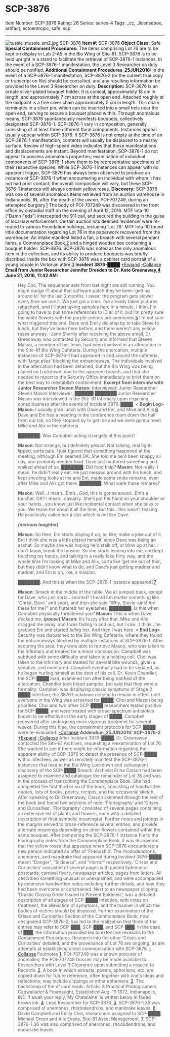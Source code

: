 # SCP-3876
Item Number: SCP-3876
Rating: 26
Series: series-4
Tags: _cc, _licensebox, artifact, ectoentropic, safe, scp

---

![tussie_mussie_sm2.jpg](https://scp-wiki.wdfiles.com/local--files/scp-3876/tussie_mussie_sm2.jpg)
SCP-3876
**Item #:** SCP-3876
**Object Class:** Safe
**Special Containment Procedures:** The items comprising Lot 76 are to be kept on display in Lab 2-A5 in the Bio Wing of Site-81. SCP-3876 is to be held upright in a stand to facilitate the retrieval of SCP-3876-1 instances. In the event of a SCP-3876-1 manifestation, the Level 3 Researcher on duty should be notified.
**Additional Containment Procedures_25JUN2016:** In the event of a SCP-3876-1 manifestation, SCP-3876-2 (or the current true copy or transcript on file) should be consulted, and any resulting information be provided to the Level 3 Researcher on duty.
**Description:** SCP-3876 is an ornate silver-plated bouquet holder. It is conical, approximately 18 cm in length, and approximately 7 cm across at the open end. Attached roughly at the midpoint is a fine silver chain approximately 5 cm in length. This chain terminates in a silver pin, which can be inserted into a small hole near the open end, serving to secure a bouquet placed within.
Through anomalous means, SCP-3876 spontaneously manifests bouquets, collectively designated SCP-3876-1. SCP-3876-1 vary in composition, generally consisting of at least three different floral components. Instances appear usually appear within SCP-3876. If SCP-3876 is not empty at the time of an SCP-3876-1 manifestation, contents will usually be displaced to a nearby surface. Review of high-speed video indicates that these manifestations and displacements are instant.
Beyond manifestation, SCP-3876-1 do not appear to possess anomalous properties; examination of individual components of SCP-3876-1 show them to be representative specimens of their respective species. While SCP-3876-1 instances can appear with no apparent trigger, SCP-3876 has always been observed to produce an instance of SCP-3876-1 when encountering an individual with whom it has not had prior contact; the overall composition will vary, but these SCP-3876-1 instances will always contain yellow roses.
**Discovery:** SCP-3876 was one of several anomalous items retrieved from an auction warehouse in Indianapolis, IN, after the death of the owner, POI-707249, during an attempted burglary.[1](javascript:;) The body of POI-707249 was discovered in the front office by custodial staff on the evening of April 12, 2016. MTF Iota-10 (“Damn Feds”) intercepted the 911 call, and secured the building in the guise of local law enforcement. Certain auction lots deemed ‘evidence’ were re-routed to various Foundation holdings, including ‘Lot 76’.
MTF Iota-10 found little documentation regarding Lot 76 in the paperwork recovered from the warehouse. An intake manifest listed a fan, a broach with several pendant items, a Commonplace Book,[2](javascript:;) and a hinged wooden box containing a bouquet holder: SCP-3876. SCP-3876 was noted as the only anomalous item in the collection, and its ability to produce bouquets was briefly discribed. Inside the box with SCP-3876 was a cabinet card portrait of a young couple in Victorian attire.[3](javascript:;)
**Incident 3876-████**
[+Expand](javascript:;)
[-Collapse](javascript:;)
**Email from Junior Researcher Jennifer Dresden to Dr. Kate Greenaway,[4](javascript:;) June 21, 2016, 11:42 AM:**
> Hey Doc,
> The sequencer sets from last night are still running. You might nudge IT about that software patch they've been 'getting around to' for the last 2 months. I swear the program gets slower every time we use it.
> We just got a oner. I’ve already taken pictures (attached), and I’ll start taking samples here in a minute. I think I'm going to have to pull some references to ID all of it, but I’m pretty sure the white flowers with the purple centers are anemones.[5](javascript:;)
> I’m not sure what triggered this one. Dave and Emily did stop by to take Steve to lunch, but they’ve been here before, and there weren't any yellow roses anyway.
> -Jenn
Shortly after receiving the above email, Dr. Greenaway was contacted by Security and informed that Steven Mason, a member of her team, had been involved in an altercation in the Site-81 Bio Wing Cafeteria. During the altercation, multiple instances of SCP-3876-1 had appeared in and around the cafeteria, with ‘large piles’ blocking the entranceways. The individuals involved in the altercation had been detained, but the Bio Wing was being placed on Lockdown, due to the apparent breach, and that she needed to report to the Security Office immediately to brief them on the best way to reestablish containment.
**Excerpt from interview with Junior Researcher Steven Mason:**
> Interviewed: Junior Researcher Steven Mason
> Interviewer: ██████ ███████
> Junior Researcher Mason was interviewed in the Site-81 Infirmary upon regaining consciousness after the events of Incident 3876-████.
> **< Begin Log>**
> **Mason:** I usually grab lunch with Dave and Em, and Mike and Alix.[6](javascript:;) Dave and Em had a meeting in the conference room down the hall from our lab, so they stopped by to get me and we were gonna meet Mike and Alix in the cafeteria.  
>    
>  **███████:** Was Campbell acting strangely at this point?  
>    
>  **Mason:** Not strange, but definitely _pissed_. Not talking, real tight-lipped, sorta pale. I just figured that something happened at the meeting, although Em seemed OK. She told me he'd been snappy all day, and probably needed food. Dave just muttered something and walked ahead of us.
> **███████:** Did food help?
> **Mason:** Not really. I mean, he didn't really eat. He just messed around with his lunch, and kept shooting looks at me and Em, made some snide remarks, even after Mike and Alix got there.
> **███████:** What were these remarks?  
>    
>  **Mason:** Well…I mean…Em’s…God, this is gonna sound…Em’s a toucher, OK? I mean…casually. She’ll put her hand on your shoulder or your hands…you know just like incidental contact when she talks to you. We tease her about it all the time, but this…this wasn’t teasing. He practically called her a slut-which is _not_ like Dave.  
>    
>  _**(nervous laughter)**_  
>    
>  **Mason:** So then, Em starts playing it up, to, like, make a joke out of it. But I think she was a little pissed herself, since Dave was being an asshat. So maybe she was hoping he'd stalk off, or blow up at her. I don't know, break the tension. So she starts leaning into me, and kept touching my hands, and talking in a really fake flirty way, and the whole time I’m looking at Mike and Alix, sorta like ‘get me out of this’, but they didn’t know what to do, and Dave’s just getting madder and madder, and Em is on, like, a _mission_.  
>    
>  **███████:** And this is when the SCP-3876-1 instance appeared?[7](javascript:;)  
>    
>  **Mason:** Smack in the middle of the table. We all jumped back, except for Dave, who just sorta…snarled? I heard Em mutter something like 'Christ, Dave.' and snort, and then she said “Why, Stevie-kins! Are these for me?” and fluttered her eyelashes.
> **███████:** Is this when Campbell physically threatened you?
> **Mason:** This is when Dave _decked_ me.
> _**(pause)**_
> **Mason:** It’s fuzzy after that. Mike and Alix dragged me away, and I was fading in and out, but I saw…I think…he grabbed Em and started _biting_ her. And then I was here.
> **< End Log>**
Security was dispatched to the Bio Wing Cafeteria, where they found the entranceways blocked by multiple instances of SCP-3876-1. After securing the area, they were able to retrieve Mason, who was taken to the infirmary and treated for a minor concussion. Campbell was subdued with some difficulty and taken to a holding cell. Choi was taken to the infirmary and treated for several bite wounds, given a sedative, and monitored.
Campbell eventually had to be sedated, as he began hurling himself at the door of his cell. Dr. Kevin Chandler, the SCP-████ lead, examined him after being notified of the altercation. Chandler took blood samples, but said that they were a formality: Campbell was displaying classic symptoms of Stage 2 ████ infection; the 3876 Lockdown needed to remain in effect until everyone in the Wing was screened for ████, Choi and Mason being priorities.
Choi and two other SCP-████ researchers tested positive for SCP-████, and were treated with broad-spectrum antibiotics known to be effective in the early stages of ████. Campbell recovered after undergoing more vigorous treatment for several weeks. During this time, the containment protocols for SCP-████ were re-evaluated.
[-Collapse](javascript:;)
**Addendum_25JUN2016: SCP-3876-2**
[+Expand](javascript:;)
[-Collapse](javascript:;)
After Incident 3876-████, Dr. Greenaway contacted the Site-81 Archives, requesting a reexamination of Lot 76. She wanted to see if there might be information regarding the apparent ability of SCP-3876 to detect the presence of SCP-████ within infectees, as well as remotely manifest the SCP-3876-1 instances that lead to the Bio Wing Lockdown and subsequent discovery of the SCP-████ Breach.
Archivist Erina Carson had been assigned to examine and catalogue the remainder of Lot 76 and was in the process of transcribing the Commonplace Book. She had completed the first third or so of the book, consisting of handwritten quotes, lists of books, poetry, recipes, and the occasional sketch. After speaking to Dr. Greenaway, Carson skimmed through the rest of the book and found two sections of note: ‘Floriography’ and ‘Crises and Curiosities’.
‘Floriography’ consisted of several pages containing an extensive list of plants and flowers, each with a detailed description of their symbolic meaning(s). Further notes and jottings in the margins served to cross-reference several entries, and provide alternate meanings depending on other flowers contained within the same bouquet. After comparing the SCP-3876-1 instance file to the Floriography notes from the Commonplace Book, it was discovered that the yellow roses that appeared when SCP-3876 encountered a new person indicated an offer of ‘Friendship’. The rhododendrons, anemones, and mandrake that appeared during Incident 3876-████ meant “Danger”, “Sickness”, and "Horror" respectively.
‘Crises and Curiosities’ consisted of several pages with pasted Ephemera: postcards, carnival flyers, newspaper articles, pages from letters. All described something unusual or unexplained, and were accompanied by extensive handwritten notes including further details, and how they had been overcome or constrained. Next to an newspaper clipping: ‘Drastic Closing Order Issued to Prevent Epidemic’, was a detailed description of all stages of SCP-████ infection, with notes on treatment, the alleviation of symptoms, and the manner in which the bodies of victims should be disposed.
Further examination of the Crises and Curiosities Section of the Commonplace Book, now designated SCP-3876-2, has led to the realization that three of the entries may refer to SCP-███, SCP-███, and SCP-███. In the case of ███, the information provided led to extensive revisions to the Containment Procedures. Research into the other ‘Crises and Curiosities’ detailed, and the provenance of Lot 76 are ongoing, as are attempts at establishing direct communication with SCP-3876.
[-Collapse](javascript:;)
Footnotes
[1](javascript:;). POI-707249 was a known procurer of anomalies; the POI-707249 Dossier may be made available to Researchers with Level 3 Clearance upon submitting a request to Records.
[2](javascript:;). A book in which extracts, poems, aphorisms, etc. are copied down for future reference, often together with one's ideas and reflections; may include clippings or other ephemera.
[3](javascript:;). The backstamp of the of card reads: Artistic & Practical Photographers, Cadwallader & Fearnaught, Established Aug. 19 1872, Indianapolis, IND. ‘I await your reply, My Chatelaine' is written below in faded brown ink.
[4](javascript:;). Lead Researcher for SCP-3876.
[5](javascript:;). SCP-3876-1.35 was comprised of anemones, rhododendrons, and mandrake leaves.
[6](javascript:;). David Campbell and Emily Choi, researchers assigned to SCP-████, Michael Green and Alix Evans, Site-81 Asset Management.
[7](javascript:;). SCP-3876-1.36 was also comprised of anemones, rhododendrons, and mandrake leaves.
